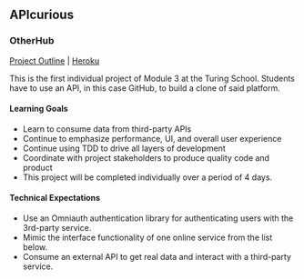## APIcurious
### OtherHub



[Project Outline](https://github.com/turingschool/lesson_plans/blob/master/ruby_03-professional_rails_applications/apicurious.md#technical-expectations) | [Heroku](https://otherhub.herokuapp.com)

This is the first individual project of Module 3 at the Turing School. Students have to
use an API, in this case GitHub, to build a clone of said platform.

#### Learning Goals

* Learn to consume data from third-party APIs
* Continue to emphasize performance, UI, and overall user experience
* Continue using TDD to drive all layers of development
* Coordinate with project stakeholders to produce quality code and product
* This project will be completed individually over a period of 4 days.

#### Technical Expectations

* Use an Omniauth authentication library for authenticating users with the 3rd-party service.
* Mimic the interface functionality of one online service from the list below.
* Consume an external API to get real data and interact with a third-party service.

